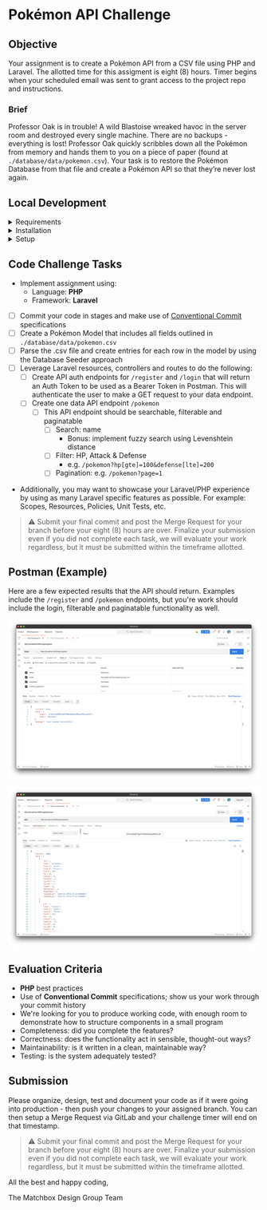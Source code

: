# Pokémon API Challenge

## Objective

Your assignment is to create a Pokémon API from a CSV file using PHP and Laravel. The allotted time for this assigment is eight (8) hours. Timer begins when your scheduled email was sent to grant access to the project repo and instructions.

### Brief

Professor Oak is in trouble! A wild Blastoise wreaked havoc in the server room and destroyed every single machine. There are no backups - everything is lost! Professor Oak quickly scribbles down all the Pokémon from memory and hands them to you on a piece of paper (found at `./database/data/pokemon.csv`). Your task is to restore the Pokémon Database from that file and create a Pokémon API so that they’re never lost again.

## Local Development

<details>
<summary>Requirements</summary>

* [Composer](https://getcomposer.org/download/) `>= 2.x`
* [Node.js](http://nodejs.org/) `>= 16.x`
* [npm](https://www.npmjs.com/) `~ 8.x`, this is what the current package-lock.json file is built from. Use `npm ci` instead of `npm install` to preserve dependency lock.
* [PHP](https://secure.php.net/manual/en/install.php) `>= 7.4` (with [`php-mbstring`](https://secure.php.net/manual/en/book.mbstring.php) enabled)
* [Laravel](https://laravel.com/) `>= 8.x`

### Install the Laravel Installer as a global Composer dependency

If you do not have installed globally, use the following command:

```sh
composer global require laravel/installer
```

</details>

<details>
<summary>Installation</summary>

### Create a local environment

*Our recommended method for all Matchbox team members is to clone the repository*

```sh
# via SSH
git clone git@gitlab.com:matchbox/pokemon-api.git

# via HTTPS
git clone https://gitlab.com/matchbox/pokemon-api.git
```

### Configure valet secured with a fresh TLS certificate

```sh
cd pokemon-api
valet secure
```

### Build the app

```sh
composer self-update --2 # Update Composer if needed
composer install
```

### Build the front-end dependencies

Since this code challenge deals primarily with backend API development and testing via Postman (or comparable API GUI), you can forego building the frontend dependedncies if you prefer. Otherwise, run the following commands:

```sh
nvm use 16
npm ci
npm run dev
```

</details>

<details>
<summary>Setup</summary>

### Setup a local database

Open Tableplus (or comparable MySQL GUI) and add a database named `laravel_pokemon_api`

Back in the project, create the `.env` file

```sh
cp .env.example .env
```

Then open the `.env` file and change the DB config to `DB_DATABASE=laravel_pokemon_api`, see example below:

```env
...

DB_CONNECTION=mysql
DB_HOST=127.0.0.1
DB_PORT=3306
DB_DATABASE=laravel_pokemon_api
DB_USERNAME=root
DB_PASSWORD=

...
```

### Test the app landing page

Now you can visit https://pokemon-api.test in your browser to test the project setup, which should show you a standard Larvael 8 welcome page.

You may have to generate the cert key.

```sh
php artisan key:generate
```

</details>

## Code Challenge Tasks

- Implement assignment using:
    - Language: **PHP**
    - Framework: **Laravel**
- [ ] Commit your code in stages and make use of [Conventional Commit](https://www.conventionalcommits.org/en/v1.0.0/) specifications
- [ ] Create a Pokémon Model that includes all fields outlined in `./database/data/pokemon.csv`
- [ ] Parse the .csv file and create entries for each row in the model by using the Database Seeder approach
- [ ] Leverage Laravel resources, controllers and routes to do the following:
    - [ ] Create API auth endpoints for `/register` and `/login` that will return an Auth Token to be used as a Bearer Token in Postman. This will authenticate the user to make a GET request to your data endpoint.
    - [ ] Create one data API endpoint `/pokemon`
        - [ ] This API endpoint should be searchable, filterable and paginatable
            - [ ] Search: name
                - Bonus: implement fuzzy search using Levenshtein distance
            - [ ] Filter: HP, Attack & Defense
                - e.g. `/pokemon?hp[gte]=100&defense[lte]=200`
            - [ ] Pagination: e.g. `/pokemon?page=1`
- Additionally, you may want to showcase your Laravel/PHP experience by using as many Laravel specific features as possible. For example: Scopes, Resources, Policies, Unit Tests, etc.

> :warning: Submit your final commit and post the Merge Request for your branch before your eight (8) hours are over. Finalize your submission even if you did not complete each task, we will evaluate your work regardless, but it must be submitted within the timeframe allotted.

## Postman (Example)

Here are a few expected results that the API should return. Examples include the `/register` and `/pokemon` endpoints, but you're work should include the login, filterable and paginatable functionality as well.

![Screen Shot API Register](./screenshot-api-register.png)

![Screen Shot API Endpoint](./screenshot-api-endpoint.png)

## Evaluation Criteria

- **PHP** best practices
- Use of **Conventional Commit** specifications; show us your work through your commit history
- We're looking for you to produce working code, with enough room to demonstrate how to structure components in a small program
- Completeness: did you complete the features?
- Correctness: does the functionality act in sensible, thought-out ways?
- Maintainability: is it written in a clean, maintainable way?
- Testing: is the system adequately tested?

## Submission

Please organize, design, test and document your code as if it were going into production - then push your changes to your assigned branch. You can then setup a Merge Request via GitLab and your challenge timer will end on that timestamp.

> :warning: Submit your final commit and post the Merge Request for your branch before your eight (8) hours are over. Finalize your submission even if you did not complete each task, we will evaluate your work regardless, but it must be submitted within the timeframe allotted.

All the best and happy coding,

The Matchbox Design Group Team


